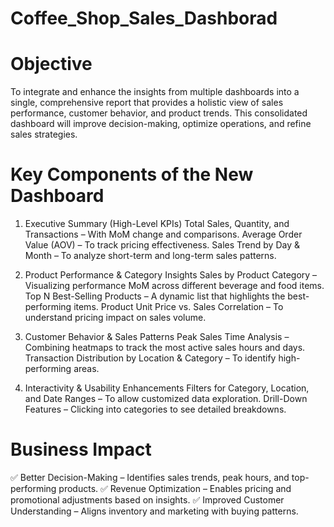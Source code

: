 # Coffee_Shop_Sales_Dashborad

# Objective
To integrate and enhance the insights from multiple dashboards into a single, comprehensive report that provides a holistic view of sales performance, customer behavior, and product trends. 
This consolidated dashboard will improve decision-making, optimize operations, and refine sales strategies.

# Key Components of the New Dashboard

1. Executive Summary (High-Level KPIs)
Total Sales, Quantity, and Transactions – With MoM change and comparisons.
Average Order Value (AOV) – To track pricing effectiveness.
Sales Trend by Day & Month – To analyze short-term and long-term sales patterns.

2. Product Performance & Category Insights
Sales by Product Category – Visualizing performance MoM across different beverage and food items.
Top N Best-Selling Products – A dynamic list that highlights the best-performing items.
Product Unit Price vs. Sales Correlation – To understand pricing impact on sales volume.

3. Customer Behavior & Sales Patterns
Peak Sales Time Analysis – Combining heatmaps to track the most active sales hours and days.
Transaction Distribution by Location & Category – To identify high-performing areas.

4. Interactivity & Usability Enhancements
Filters for Category, Location, and Date Ranges – To allow customized data exploration.
Drill-Down Features – Clicking into categories to see detailed breakdowns.


# Business Impact

✅ Better Decision-Making – Identifies sales trends, peak hours, and top-performing products.
✅ Revenue Optimization – Enables pricing and promotional adjustments based on insights.
✅ Improved Customer Understanding – Aligns inventory and marketing with buying patterns.
